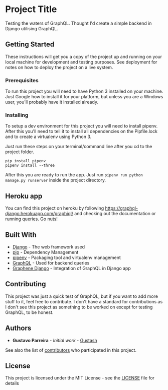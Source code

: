 # Project Title

Testing the waters of GraphQL. Thought I'd create a simple backend in Django utilising GraphQL.

## Getting Started

These instructions will get you a copy of the project up and running on your local machine for development and testing purposes. See deployment for notes on how to deploy the project on a live system.

### Prerequisites

To run this project you will need to have Python 3 installed on your machine. Just Google how to install it for your platform, but unless you are a Windows user, you'll probably have it installed already.

### Installing

To setup a dev environment for this project you will need to install pipenv. After this you'll need to tell it to install all dependencies on the Pipfile.lock and to create a virtualenv using Python 3.

Just run these steps on your terminal/command line after you cd to the project folder.

```
pip install pipenv
pipenv install --three
```

After this you are ready to run the app. Just run ```pipenv run python manage.py runserver``` inside the project directory.

## Heroku app

You can find this project on heroku by following https://graphql-django.herokuapp.com/graphiql/ and checking out the documentation or running queries. Go nuts!

## Built With

* [Django](https://docs.djangoproject.com/en/2.0/) - The web framework used
* [pip](https://pypi.python.org/pypi/pip) - Dependency Management
* [pipenv](https://github.com/pypa/pipenv) - Packaging tool and virtualenv management
* [GraphQL](http://graphql.org/learn/) - Used for backend queries
* [Graphene Django](http://graphql.org/learn/) - Integration of GraphQL in Django app

## Contributing

This project was just a quick test of GraphQL, but if you want to add more stuff to it, feel free to contribute. I don't have a standard for contributions as I don't see this project as something to be worked on except for testing GraphQL, to be honest.

## Authors

* **Gustavo Parreira** - *Initial work* - [Gustash](https://github.com/Gustash)

See also the list of [contributors](https://github.com/Gustash/DjangoGraphQL/contributors) who participated in this project.

## License

This project is licensed under the MIT License - see the [LICENSE](LICENSE) file for details
